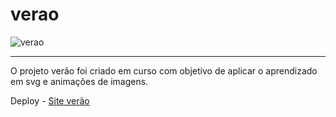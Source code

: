 # verao
![verao](https://user-images.githubusercontent.com/91347380/194054161-547e20fb-a982-4939-a20f-8cce9b8fe46b.png)

---
 O projeto verão foi criado em curso com objetivo de aplicar o aprendizado em svg e animações de imagens.

Deploy - [Site verão](https://darlanaguiar.github.io/verao/)

